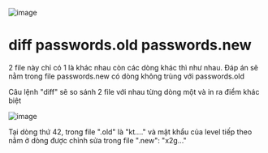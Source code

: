 ![image](https://github.com/user-attachments/assets/62c89f49-da1d-401b-84c7-876289cc745b)

# diff passwords.old passwords.new 
2 file này chỉ có 1 là khác nhau còn các dòng khác thì như nhau. Đáp án sẽ nằm trong file passwords.new có dòng không trùng với passwords.old

Câu lệnh "diff" sẽ so sánh 2 file với nhau từng dòng một và in ra điểm khác biệt

![image](https://github.com/user-attachments/assets/47017899-6eae-4968-91bb-fc4a9fad31aa)

Tại dòng thứ 42, trong file ".old" là "kt...." và mật khẩu của level tiếp theo nằm ở dòng được chỉnh sửa trong file ".new": "x2g..."
